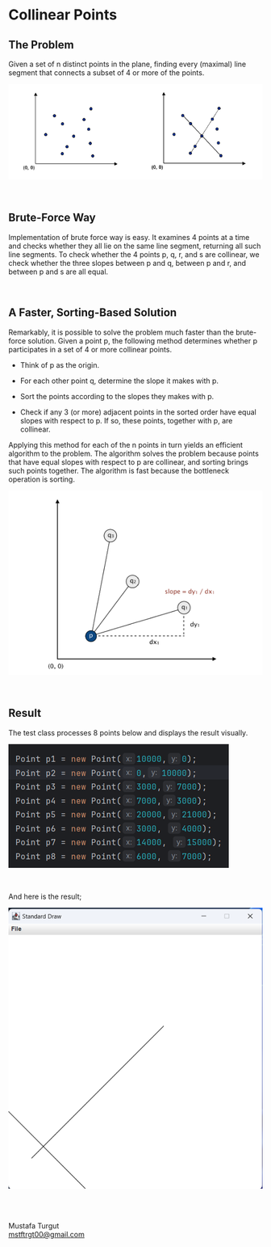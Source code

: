 # Collinear Points

## The Problem

Given a set of n distinct points in the plane, finding every (maximal) line segment that connects a subset of 4 or more of the points.

![The Problem](assets/ss1.png)

<br>

## Brute-Force Way

Implementation of brute force way is easy. It examines 4 points at a time and checks whether they all lie on the same line segment, returning all such line segments. To check whether the 4 points p, q, r, and s are collinear, we check whether the three slopes between p and q, between p and r, and between p and s are all equal.

<br>

## A Faster, Sorting-Based Solution

Remarkably, it is possible to solve the problem much faster than the brute-force solution. Given a point p, the following method determines whether p participates in a set of 4 or more collinear points.

* Think of p as the origin.

* For each other point q, determine the slope it makes with p.
 
* Sort the points according to the slopes they makes with p.
 
* Check if any 3 (or more) adjacent points in the sorted order have equal slopes with respect to p. If so, these points, together with p, are collinear.

Applying this method for each of the n points in turn yields an efficient algorithm to the problem. The algorithm solves the problem because points that have equal slopes with respect to p are collinear, and sorting brings such points together. The algorithm is fast because the bottleneck operation is sorting.

![Fast Collinear](assets/ss2.png)

<br>

## Result

The test class processes 8 points below and displays the result visually.

![Points](assets/ss3.png)

<br>

And here is the result;

![Result](assets/ss4.png)

<br>
<br>

Mustafa Turgut    
mstftrgt00@gmail.com
